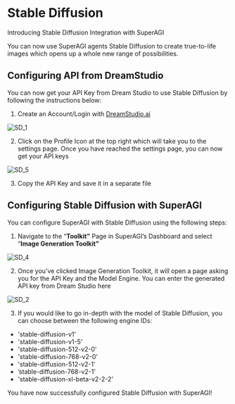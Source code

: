 # Stable Diffusion

Introducing Stable Diffusion Integration with SuperAGI

You can now use SuperAGI agents Stable Diffusion to create true-to-life images which opens up a whole new range of possibilities. 

## Configuring API from DreamStudio

You can now get your API Key from Dream Studio to use Stable Diffusion by following the instructions below: 

1. Create an Account/Login with [DreamStudio.ai](http://DreamStudio.ai)

![SD_1](https://github.com/TransformerOptimus/SuperAGI/assets/133874957/39d8ab86-a989-4dfb-a281-1da6a835007e)

2. Click on the Profile Icon at the top right which will take you to the settings page. Once you have reached the settings page, you can now get your API keys 

![SD_5](https://github.com/TransformerOptimus/SuperAGI/assets/133874957/f02c5d3f-6201-42ec-9acb-230010393214)

3. Copy the API Key and save it in a separate file

## Configuring Stable Diffusion with SuperAGI

You can configure SuperAGI with Stable Diffusion using the following steps:

1. Navigate to the “****************Toolkit”**************** Page in SuperAGI’s Dashboard and select “****************Image Generation Toolkit”**************** 

![SD_4](https://github.com/TransformerOptimus/SuperAGI/assets/133874957/cc9cc93a-08a2-4613-b010-c685079e0ed3)

2. Once you’ve clicked Image Generation Toolkit, it will open a page asking you for the API Key and the Model Engine. You can enter the generated API key from Dream Studio here

![SD_2](https://github.com/TransformerOptimus/SuperAGI/assets/133874957/79c667a6-ee91-4405-9b05-37d076208172)

3. If you would like to go in-depth with the model of Stable Diffusion, you can choose between the following engine IDs: 

- 'stable-diffusion-v1'
- 'stable-diffusion-v1-5'
- 'stable-diffusion-512-v2-0'
- 'stable-diffusion-768-v2-0'
- 'stable-diffusion-512-v2-1'
- ’stable-diffusion-768-v2-1'
- 'stable-diffusion-xl-beta-v2-2-2’

You have now successfully configured Stable Diffusion with SuperAGI!